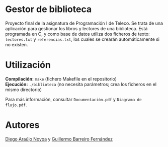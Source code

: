 # Gestor de biblioteca
Proyecto final de la asignatura de Programación I de Teleco. Se trata de una aplicación para gestionar los libros y lectores de una biblioteca. Está programada en C, y como base de datos utiliza dos ficheros de texto: `lectores.txt` y `referencias.txt`, los cuales se crearán automáticamente si no existen.

# Utilización
<b>Compilación:</b> `make` (fichero Makefile en el repositorio)<br>
<b>Ejecución:</b> `./biblioteca` (no necesita parámetros; crea los ficheros en el mismo directorio)

Para más información, consultar `Documentación.pdf` y `Diagrama de flujo.pdf`.
# Autores
<a href="https://github.com/diegoara96">Diego Araújo Novoa</a> y <a href="https://github.com/gbarreiro">Guillermo Barreiro Fernández</a>
